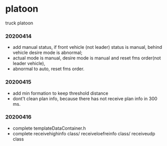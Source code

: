 # platoon
truck platoon
### 20200414
* add manual status, if front vehicle (not leader) status is manual, behind vehicle desire mode is abnormal;
* actual mode is manual, desire mode is manual and reset fms order(not leader vehicle),
* abnormal to auto, reset fms order.
### 20200415
* add min formation to keep threshold distance 
* dont't clean plan info, because there has not receive plan info in 300 ms.
### 20200416
* complete templateDataContainer.h
* complete receivehighinfo class/ receiveloefreinfo class/ receiveudp class